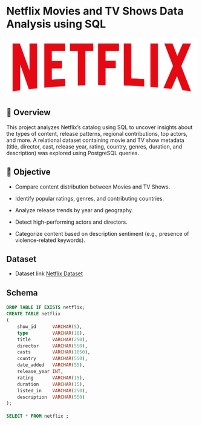 # Netflix Movies and TV Shows Data Analysis using SQL 
![Netflix logo](https://github.com/arsh-sandhu-1/netflix_sql_project/blob/main/logo.png)
## 📌 Overview
This project analyzes Netflix’s catalog using SQL to uncover insights about the types of content, release patterns, regional contributions, top actors, and more.
A relational dataset containing movie and TV show metadata (title, director, cast, release year, rating, country, genres, duration, and description) was explored using PostgreSQL queries.
## 🎯 Objective
- Compare content distribution between Movies and TV Shows.

- Identify popular ratings, genres, and contributing countries.

- Analyze release trends by year and geography.

- Detect high-performing actors and directors.

- Categorize content based on description sentiment (e.g., presence of violence-related keywords).
## Dataset 
- Dataset link [Netflix Dataset](https://github.com/arsh-sandhu-1/netflix_sql_project/blob/main/netflix_dataset.csv)
## Schema 
```sql
DROP TABLE IF EXISTS netflix;
CREATE TABLE netflix
(
    show_id      VARCHAR(5),
    type         VARCHAR(10),
    title        VARCHAR(250),
    director     VARCHAR(550),
    casts        VARCHAR(1050),
    country      VARCHAR(550),
    date_added   VARCHAR(55),
    release_year INT,
    rating       VARCHAR(15),
    duration     VARCHAR(15),
    listed_in    VARCHAR(250),
    description  VARCHAR(550)
);

SELECT * FROM netflix ;
```
